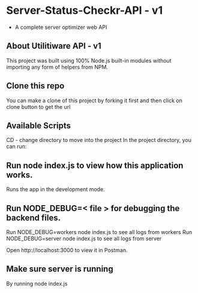 # Server-Status-Checkr-API - v1
- A complete server optimizer web API

## About Utilitiware API - v1    
This project was built using 100% Node.js built-in modules without importing any form of helpers from NPM.

## Clone this repo
You can make a clone of this project by forking it first and then click on clone button to get the url

## Available Scripts
CD - change directory to move into the project 
In the project directory, you can run:

## Run node index.js to view how this application works.
Runs the app in the development mode.

## Run NODE_DEBUG=< file > for debugging the backend files.
Run NODE_DEBUG=workers node index.js to see all logs from workers
Run NODE_DEBUG=server node index.js to see all logs from server

Open http://localhost:3000 to view it in Postman.

## Make sure server is running 
By running node index.js

